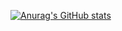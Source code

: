 [![Anurag's GitHub stats](https://github-readme-stats.vercel.app/api?username=schepach)](https://github.com/anuraghazra/github-readme-stats)
